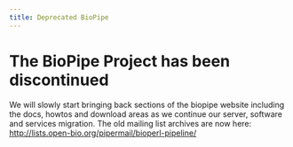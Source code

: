 ```yaml
---
title: Deprecated BioPipe
---
```


The BioPipe Project has been discontinued
=========================================

We will slowly start bringing back sections of the biopipe website
including the docs, howtos and download areas as we continue our server,
software and services migration. The old mailing list archives are now
here: <http://lists.open-bio.org/pipermail/bioperl-pipeline/>
